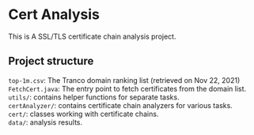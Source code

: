 # Cert Analysis
This is A SSL/TLS certificate chain analysis project. 
## Project structure
`top-1m.csv`: The Tranco domain ranking list (retrieved on Nov 22, 2021)<br/>
`FetchCert.java`: The entry point to fetch certificates from the domain list.<br/>
`utils/`: contains helper functions for separate tasks. <br/>
`certAnalyzer/`: contains certificate chain analyzers for various tasks. <br/>
`cert/`: classes working with certificate chains. <br/>
`data/`: analysis results.
